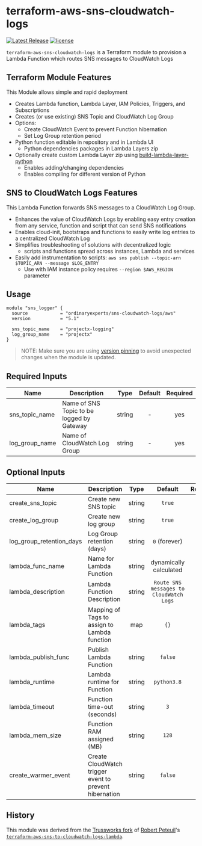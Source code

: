 terraform-aws-sns-cloudwatch-logs
=================================

[![Latest Release](https://img.shields.io/github/release/ordinaryexperts/terraform-aws-sns-cloudwatch-logs.svg)](https://github.com/ordinaryexperts/terraform-aws-sns-cloudwatch-logs) [![license](https://img.shields.io/github/license/ordinaryexperts/terraform-aws-sns-cloudwatch-logs.svg?colorB=2067b8)](https://github.com/ordinaryexperts/terraform-aws-sns-cloudwatch-logs)

`terraform-aws-sns-cloudwatch-logs` is a Terraform module to provision a Lambda
Function which routes SNS messages to CloudWatch Logs


Terraform Module Features
-------------------------

This Module allows simple and rapid deployment

- Creates Lambda function, Lambda Layer, IAM Policies, Triggers, and Subscriptions
- Creates (or use existing) SNS Topic and CloudWatch Log Group
- Options:
  - Create CloudWatch Event to prevent Function hibernation
  - Set Log Group retention period
- Python function editable in repository and in Lambda UI
  - Python dependencies packages in Lambda Layers zip
- Optionally create custom Lambda Layer zip using [build-lambda-layer-python](https://github.com/robertpeteuil/build-lambda-layer-python)
  - Enables adding/changing dependencies
  - Enables compiling for different version of Python

## SNS to CloudWatch Logs Features

This Lambda Function forwards SNS messages to a CloudWatch Log Group.  

- Enhances the value of CloudWatch Logs by enabling easy entry creation from any service, function and script that can send SNS notifications
- Enables cloud-init, bootstraps and functions to easily write log entries to a centralized CloudWatch Log
- Simplifies troubleshooting of solutions with decentralized logic
  - scripts and functions spread across instances, Lambda and services
- Easily add instrumentation to scripts: `aws sns publish --topic-arn $TOPIC_ARN --message $LOG_ENTRY`
  - Use with IAM instance policy requires `--region $AWS_REGION` parameter

## Usage

```hcl
module "sns_logger" {
  source            = "ordinaryexperts/sns-cloudwatch-logs/aws"
  version           = "5.1"

  sns_topic_name    = "projectx-logging"
  log_group_name    = "projectx"
}
```

> NOTE: Make sure you are using [version pinning](https://www.terraform.io/docs/modules/usage.html#module-versions) to avoid unexpected changes when the module is updated.

## Required Inputs

| Name | Description | Type | Default | Required |
|------|-------------|:----:|:-----:|:-----:|
| sns_topic_name | Name of SNS Topic to be logged by Gateway | string | - | yes |
| log_group_name | Name of CloudWatch Log Group | string | - | yes |

## Optional Inputs

| Name | Description | Type | Default | Required |
|------|-------------|:----:|:-----:|:-----:|
| create_sns_topic | Create new SNS topic | string | `true` | no |
| create_log_group | Create new log group | string | `true` | no |
| log_group_retention_days | Log Group retention (days) | string | `0` (forever) | no |
| lambda_func_name | Name for Lambda Function | string | dynamically calculated | no |
| lambda_description | Lambda Function Description | string | `Route SNS messages to CloudWatch Logs` | no |
| lambda_tags | Mapping of Tags to assign to Lambda function | map | `{}` | no |
| lambda_publish_func | Publish Lambda Function | string | `false` | no |
| lambda_runtime | Lambda runtime for Function | string | `python3.8` | no |
| lambda_timeout | Function time-out (seconds) | string | `3` | no |
| lambda_mem_size | Function RAM assigned (MB) | string | `128` | no |
| create_warmer_event | Create CloudWatch trigger event to prevent hibernation | string | `false` | no |



History
-------

This module was derived from the [Trussworks fork] of [Robert Peteuil]'s
[`terraform-aws-sns-to-cloudwatch-logs-lambda`][original].


[Trussworks fork]: https://github.com/trussworks/terraform-aws-sns-to-cloudwatch-logs-lambda
[Robert Peteuil]: https://github.com/robertpeteuil
[original]: https://github.com/robertpeteuil/terraform-aws-sns-to-cloudwatch-logs-lambda
